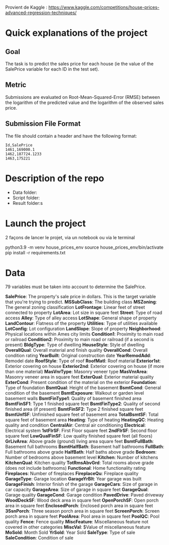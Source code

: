 Provient de Kaggle : https://www.kaggle.com/competitions/house-prices-advanced-regression-techniques/

# Quick explanations of the project

## Goal

The task is to predict the sales price for each house (ie the value of the SalePrice variable for each ID in the test set).

## Metric

Submissions are evaluated on Root-Mean-Squared-Error (RMSE) between the logarithm of the predicted value and the logarithm of the observed sales price.

## Submission File Format

The file should contain a header and have the following format:

```
Id,SalePrice
1461,169000.1
1462,187724.1233
1463,175221
```

# Description of the repo

- Data folder:
- Script folder:
- Result folder:s

# Launch the project

2 façons de lancer le projet, via un notebook ou via le terminal

python3.9 -m venv house_prices_env
source house_prices_env/bin/activate
pip install -r requirements.txt


# Data

79 variables must be taken into account to determine the SalePrice.

**SalePrice**: The property's sale price in dollars. This is the target variable that you're trying to predict.
**MSSubClass**: The building class
**MSZoning**: The general zoning classification
**LotFrontage**: Linear feet of street connected to property
**LotArea**: Lot size in square feet
**Street**: Type of road access
**Alley**: Type of alley access
**LotShape**: General shape of property
**LandContour**: Flatness of the property
**Utilities**: Type of utilities available
**LotConfig**: Lot configuration
**LandSlope**: Slope of property
**Neighborhood**: Physical locations within Ames city limits
**Condition1**: Proximity to main road or railroad
**Condition2**: Proximity to main road or railroad (if a second is present)
**BldgType**: Type of dwelling
**HouseStyle**: Style of dwelling
**OverallQual**: Overall material and finish quality
**OverallCond**: Overall condition rating
**YearBuilt**: Original construction date
**YearRemodAdd**: Remodel date
**RoofStyle**: Type of roof
**RoofMatl**: Roof material
**Exterior1st**: Exterior covering on house
**Exterior2nd**: Exterior covering on house (if more than one material)
**MasVnrType**: Masonry veneer type
**MasVnrArea**: Masonry veneer area in square feet
**ExterQual**: Exterior material quality
**ExterCond**: Present condition of the material on the exterior
**Foundation**: Type of foundation
**BsmtQual**: Height of the basement
**BsmtCond**: General condition of the basement
**BsmtExposure**: Walkout or garden level basement walls
**BsmtFinType1**: Quality of basement finished area
**BsmtFinSF1**: Type 1 finished square feet
**BsmtFinType2**: Quality of second finished area (if present)
**BsmtFinSF2**: Type 2 finished square feet
**BsmtUnfSF**: Unfinished square feet of basement area
**TotalBsmtSF**: Total square feet of basement area
**Heating**: Type of heating
**HeatingQC**: Heating quality and condition
**CentralAir**: Central air conditioning
**Electrical**: Electrical system
**1stFlrSF**: First Floor square feet
**2ndFlrSF**: Second floor square feet
**LowQualFinSF**: Low quality finished square feet (all floors)
**GrLivArea**: Above grade (ground) living area square feet
**BsmtFullBath**: Basement full bathrooms
**BsmtHalfBath**: Basement half bathrooms
**FullBath**: Full bathrooms above grade
**HalfBath**: Half baths above grade
**Bedroom**: Number of bedrooms above basement level
**Kitchen**: Number of kitchens
**KitchenQual**: Kitchen quality
**TotRmsAbvGrd**: Total rooms above grade (does not include bathrooms)
**Functional**: Home functionality rating
**Fireplaces**: Number of fireplaces
**FireplaceQu**: Fireplace quality
**GarageType**: Garage location
**GarageYrBlt**: Year garage was built
**GarageFinish**: Interior finish of the garage
**GarageCars**: Size of garage in car capacity
**GarageArea**: Size of garage in square feet
**GarageQual**: Garage quality
**GarageCond**: Garage condition
**PavedDrive**: Paved driveway
**WoodDeckSF**: Wood deck area in square feet
**OpenPorchSF**: Open porch area in square feet
**EnclosedPorch**: Enclosed porch area in square feet
**3SsnPorch**: Three season porch area in square feet
**ScreenPorch**: Screen porch area in square feet
**PoolArea**: Pool area in square feet
**PoolQC**: Pool quality
**Fence**: Fence quality
**MiscFeature**: Miscellaneous feature not covered in other categories
**MiscVal**: $Value of miscellaneous feature
**MoSold**: Month Sold
**YrSold**: Year Sold
**SaleType**: Type of sale
**SaleCondition**: Condition of sale
